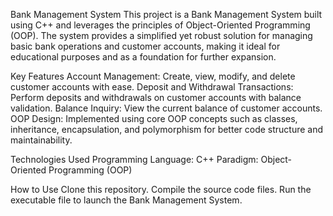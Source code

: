 Bank Management System
This project is a Bank Management System built using C++ and leverages the principles of Object-Oriented Programming (OOP). The system provides a simplified yet robust solution for managing basic bank operations and customer accounts, making it ideal for educational purposes and as a foundation for further expansion.

Key Features
Account Management: Create, view, modify, and delete customer accounts with ease.
Deposit and Withdrawal Transactions: Perform deposits and withdrawals on customer accounts with balance validation.
Balance Inquiry: View the current balance of customer accounts.
OOP Design: Implemented using core OOP concepts such as classes, inheritance, encapsulation, and polymorphism for better code structure and maintainability.

Technologies Used
Programming Language: C++
Paradigm: Object-Oriented Programming (OOP)

How to Use
Clone this repository.
Compile the source code files.
Run the executable file to launch the Bank Management System.
